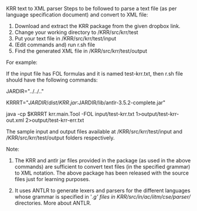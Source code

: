 KRR text to XML parser
Steps to be followed to parse a text file (as per language specification document) and convert to XML file:

1. Download and extract the KRR package from the given dropbox link.
2. Change your working directory to /KRR/src/krr/test
3. Put your text file in /KRR/src/krr/test/input
4. (Edit commands and) run r.sh file
5. Find the generated XML file in /KRR/src/krr/test/output

For example: 

If the input file has FOL formulas and it is named test-krr.txt, then r.sh file should have the following commands:

JARDIR="../../.."

KRRRT="$JARDIR/dist/KRR.jar:$JARDIR/lib/antlr-3.5.2-complete.jar"

java -cp $KRRRT krr.main.Tool -FOL   input/test-krr.txt  1>output/test-krr-out.xml  2>output/test-krr-err.txt


The sample input and output files available at /KRR/src/krr/test/input and /KRR/src/krr/test/output folders respectively.


Note: 
1. The KRR and antlr jar files provided in the package (as used in the above commands) are sufficient to convert text files (in the specified grammar) to XML notation. The above package has been released with the source files just for learning purposes.

2. It uses ANTLR to generate lexers and parsers for the different languages whose grammar is specified in '*.g' files in KRR/src/in/ac/iitm/cse/parser/* directories. More about ANTLR. 